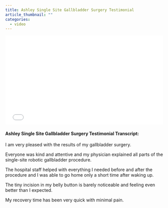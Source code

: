 ```yaml
---
title: Ashley Single Site Gallbladder Surgery Testimonial
article_thumbnail: ""
categories:
  - video
---
```

<iframe style="width: 500px; height: 281px;" src="///www.youtube.com/embed/Yhcvrt2d7Is" frameborder="0" allowfullscreen=""></iframe><h4>Ashley Single Site Gallbladder Surgery Testimonial Transcript:</h4>
<p>I am very pleased with the results of my gallbladder surgery.</p>
<p> 
Everyone was kind and attentive and my physician explained all parts of the single-site robotic gallbladder procedure.</p>
<p> 
The hospital staff helped with everything I needed before and after the procedure and I was able to go home only a short time after waking up.</p>
<p>
The tiny incision in my belly button is barely noticeable and feeling even better than I expected.</p>
<p>
My recovery time has been very quick with minimal pain.</p>